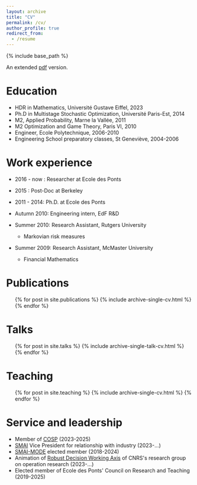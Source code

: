 ```yaml
---
layout: archive
title: "CV"
permalink: /cv/
author_profile: true
redirect_from:
  - /resume
---
```


{% include base_path %}

An extended [pdf](https://leclere.github.io/files/cv_academique_en.pdf) version.

Education
======
* HDR in Mathematics, Université Gustave Eiffel, 2023
* Ph.D in Multistage Stochastic Optimization, Université Paris-Est, 2014
* M2, Applied Probability, Marne la Vallée, 2011
* M2 Optimization and Game Theory, Paris VI, 2010
* Engineer, Ecole Polytechnique, 2006-2010
* Engineering School preparatory classes, St Geneviève, 2004-2006

Work experience
======

* 2016 - now : Researcher at Ecole des Ponts

* 2015 : Post-Doc at Berkeley

* 2011 - 2014: Ph.D. at Ecole des Ponts

* Autumn 2010: Engineering intern, EdF R&D

* Summer 2010: Research Assistant, Rutgers University
  * Markovian risk measures

* Summer 2009: Research Assistant, McMaster University
  * Financial Mathematics

Publications
======
  <ul>{% for post in site.publications %}
    {% include archive-single-cv.html %}
  {% endfor %}</ul>
  
Talks
======
  <ul>{% for post in site.talks %}
    {% include archive-single-talk-cv.html %}
  {% endfor %}</ul>
  
Teaching
======
  <ul>{% for post in site.teaching %}
    {% include archive-single-cv.html %}
  {% endfor %}</ul>
  
Service and leadership
======
* Member of [COSP](https://stoprog.org/cosp-members) (2023-2025)
* [SMAI](http://smai.emath.fr/spip.php?article2&lang=fr) Vice President for relationship with industry (2023-...)
* [SMAI-MODE](http://smai.emath.fr/spip.php?article338&lang=fr) elected member (2018-2024)
* Animation of [Robust Decision Working Axis](http://gdrro.lip6.fr/?q=node/240) of CNRS's research group on operation research (2023-...)
* Elected member of Ecole des Ponts' Council on Research and Teaching (2019-2025)
